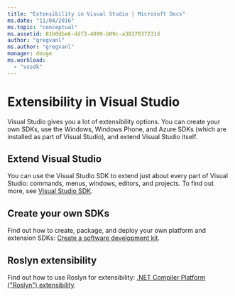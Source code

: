 ```yaml
---
title: "Extensibility in Visual Studio | Microsoft Docs"
ms.date: "11/04/2016"
ms.topic: "conceptual"
ms.assetid: 81b0dbe6-ddf3-4899-b09c-a3837037231d
author: "gregvanl"
ms.author: "gregvanl"
manager: douge
ms.workload: 
  - "vssdk"
---
```

# Extensibility in Visual Studio
Visual Studio gives you a lot of extensibility options. You can create your own SDKs, use the Windows, Windows Phone, and Azure SDKs (which are installed as part of Visual Studio), and extend Visual Studio itself.  
  
## Extend Visual Studio  
 You can use the Visual Studio SDK to extend just about every part of Visual Studio: commands, menus, windows, editors, and projects. To find out more, see [Visual Studio SDK](../extensibility/visual-studio-sdk.md).  
  
## Create your own SDKs  
 Find out how to create, package, and deploy your own platform and extension SDKs: [Create a software development kit](../extensibility/creating-a-software-development-kit.md).  
  
## Roslyn extensibility  
 Find out how to use Roslyn for extensibility: [.NET Compiler Platform ("Roslyn") extensibility](../extensibility/dotnet-compiler-platform-roslyn-extensibility.md).
